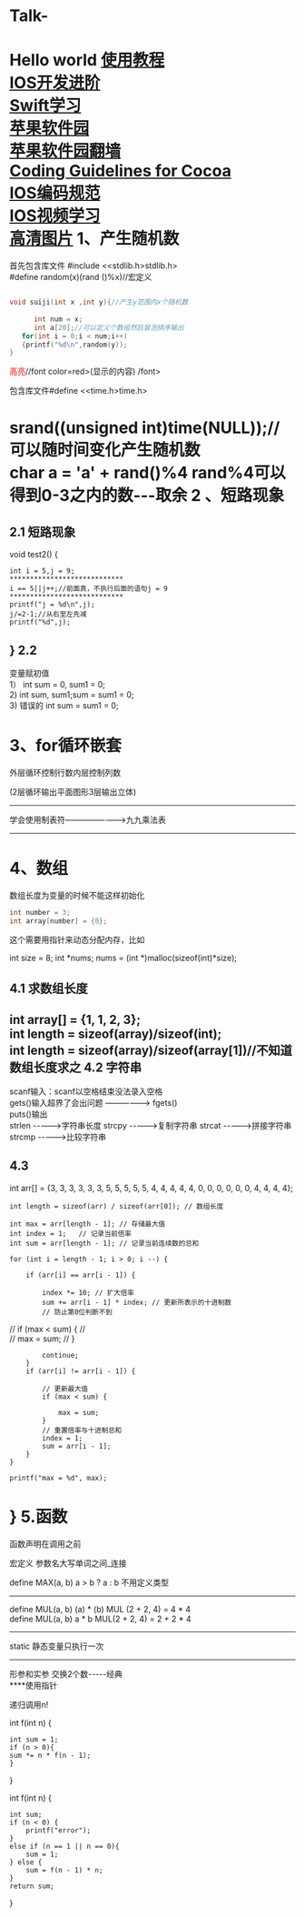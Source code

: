 # Talk-
Hello world
[使用教程](http://wowubuntu.com/markdown/index.html)<br>
[IOS开发进阶](http://www.cocoachina.com/special/xcode/)<br>
[Swift学习](http://numbbbbb.gitbooks.io/-the-swift-programming-language-/content/index.html)<br>
[苹果软件园](http://www.maczapp.com)<br>
[苹果软件园翻墙](http://www.maczapp.com/zt-翻墙/)<br>
[Coding Guidelines for Cocoa](https://developer.apple.com/library/mac/documentation/Cocoa/Conceptual/CodingGuidelines/CodingGuidelines.html)<br>
[IOS编码规范](https://github.com/Smeegol/Objective-C-Coding-Style-Guidelines)<br>
[IOS视频学习](http://wenku.baidu.com/course/study/9f8568eae009581b6bd9ebc7#9f8568eae009581b6bd9ebc7)<br>
[高清图片](www.1x.com)
1、产生随机数
=========
首先包含库文件 #include  <<stdlib.h>stdlib.h> <br/>
 #define  random(x)(rand ()%x)//宏定义
 ```c

void suiji(int x ,int y){//产生y范围内x个随机数   
      
       int num = x;
       int a[20];//可以定义个数组然后冒泡排序输出
    for(int i = 0;i < num;i++)
    {printf("%d\n",random(y));
}
```
<font color=red>高亮</font>//font color=red>(显示的内容)  /font>

 包含库文件#define <<time.h>time.h><br>
 
srand((unsigned int)time(NULL));//可以随时间变化产生随机数<br>
char a = 'a' + rand()%4 rand%4可以得到0-3之内的数---取余
2 、短路现象
=========

2.1 短路现象
-----------

void test2() {

    int i = 5,j = 9;
    ****************************
    i == 5||j++;//前面真，不执行后面的语句j = 9
    ****************************
    printf("j = %d\n",j);
    j/=2-1;//从右至左先减
    printf("%d",j);
}
2.2
----
变量赋初值<br>
1）    int sum = 0, sum1 = 0;<br>
2)   int sum, sum1;sum = sum1 = 0;<br>
3)   错误的   int sum = sum1 = 0;

3、for循环嵌套
====
外层循环控制行数内层控制列数

(2层循环输出平面图形3层输出立体)
*****
学会使用制表符————————>九九乘法表
*****

4、数组
====
数组长度为变量的时候不能这样初始化<br>
```c
int number = 3;
int array[number] = {0};
```

这个需要用指针来动态分配内存，比如

int size = 8;
int *nums;
nums = (int *)malloc(sizeof(int)*size);

4.1 求数组长度
----
 int array[] = {1, 1, 2, 3};<br>
 int length = sizeof(array)/sizeof(int);<br>int length = sizeof(array)/sizeof(array[1])//不知道数组长度求之 
4.2 字符串
-----
scanf输入：scanf以空格结束没法录入空格<br>
gets()输入超界了会出问题 ——————> fgets() <br>
puts()输出<br>
strlen ----->字符串长度
strcpy ----->复制字符串
strcat ----->拼接字符串
strcmp ----->比较字符串

4.3
----
int arr[] = {3, 3, 3, 3, 3, 3, 5, 5, 5, 5, 5, 4, 4, 4, 4, 4, 0, 0, 0, 0, 0, 0, 4, 4, 4, 4};
    
    int length = sizeof(arr) / sizeof(arr[0]); // 数组长度
    
    int max = arr[length - 1]; // 存储最大值
    int index = 1;   // 记录当前倍率
    int sum = arr[length - 1]; // 记录当前连续数的总和
    
    for (int i = length - 1; i > 0; i --) {
        
        if (arr[i] == arr[i - 1]) {
            
            index *= 10; // 扩大倍率
            sum += arr[i - 1] * index; // 更新所表示的十进制数
            // 防止第0位判断不到
//            if (max < sum) {
//                
//                max = sum;
//            }
            
            continue;
        }
        if (arr[i] != arr[i - 1]) {
            
            // 更新最大值
            if (max < sum) {
                
                max = sum;
            }
            // 重置倍率与十进制总和
            index = 1;
            sum = arr[i - 1];
        }
    }
    
    printf("max = %d", max);


}
5.函数
====
函数声明在调用之前

宏定义 参数名大写单词之间_连接<br>

define MAX(a, b) a  > b ? a : b 不用定义类型<br>
***
define MUL(a, b) (a) * (b)  MUL (2 + 2, 4) = 4 * 4<br>
define MUL(a, b) a * b   MUL(2 + 2, 4) = 2 + 2 * 4<br>
***
static 静态变量只执行一次
****
形参和实参
交换2个数-----经典<br>
****使用指针

递归调用n!


int f(int n) {
    
    int sum = 1;
    if (n > 0){
    sum *= n * f(n - 1);
    }
 }
 
 
 int f(int n) {
    
    int sum;
    if (n < 0) {
        printf("error");
    }
    else if (n == 1 || n == 0){
        sum = 1;
    } else {
        sum = f(n - 1) * n;
    }
    return sum;
}
